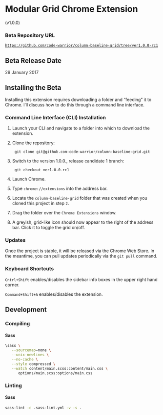 # Modular Grid Chrome Extension
(v1.0.0)

### Beta Repository URL
[`https://github.com/code-warrior/column-baseline-grid/tree/ver1.0.0-rc1`](https://github.com/code-warrior/column-baseline-grid/tree/ver1.0.0-rc1)

## Beta Release Date
29 January 2017

## Installing the Beta
Installing this extension requires downloading a folder and “feeding” it to Chrome. I’ll discuss how to do this through a command line interface.

### Command Line Interface (CLI) Installation
1. Launch your CLI and navigate to a folder into which to download the extension.
2. Clone the repository:

        git clone git@github.com:code-warrior/column-baseline-grid.git

3. Switch to the version 1.0.0., release candidate 1 branch:

        git checkout ver1.0.0-rc1

4. Launch Chrome.
5. Type `chrome://extensions` into the address bar.
6. Locate the `column-baseline-grid` folder that was created when you cloned this project in step `2`.
7. Drag the folder over the `Chrome Extensions` window.
8. A greyish, grid-like icon should now appear to the right of the address bar. Click it to toggle the grid on/off.

### Updates
Once the project is stable, it will be released via the Chrome Web Store. In the meantime, you can pull updates periodically via the `git pull` command.

### Keyboard Shortcuts
`Cntrl+Shift` enables/disables the sidebar info boxes in the upper right hand corner.

`Command+Shift+A` enables/disables the extension.

## Development

### Compiling

#### Sass
````bash
\sass \
   --sourcemap=none \
   --unix-newlines \
   --no-cache \
   --style compressed \
   --watch content/main.scss:content/main.css \
      options/main.scss:options/main.css
````

### Linting

#### Sass
````bash
sass-lint -c .sass-lint.yml -v -s .
````
